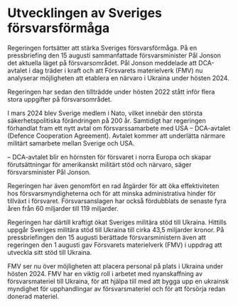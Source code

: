 # Utvecklingen av Sveriges försvarsförmåga

Regeringen fortsätter att stärka Sveriges försvarsförmåga. På en pressbriefing den 15 augusti sammanfattade försvarsminister Pål Jonson det aktuella läget på försvarsområdet. Pål Jonson meddelade att DCA-avtalet i dag träder i kraft och att Försvarets materielverk (FMV) nu analyserar möjligheten att etablera en närvaro i Ukraina under hösten 2024.

Regeringen har sedan den tillträdde under hösten 2022 stått inför flera stora uppgifter på försvarsområdet.

I mars 2024 blev Sverige medlem i Nato, vilket innebär den största säkerhetspolitiska förändringen på 200 år. Samtidigt har regeringen förhandlat fram ett nytt avtal om försvarssamarbete med USA – DCA-avtalet (Defence Cooperation Agreement). Avtalet kommer att underlätta närmare militärt samarbete mellan Sverige och USA.

– DCA-avtalet blir en hörnsten för försvaret i norra Europa och skapar förutsättningar för amerikanskt militärt stöd och närvaro, säger försvarsminister Pål Jonson.

Regeringen har även genomfört en rad åtgärder för att öka effektiviteten hos försvarsmyndigheterna och för att minska administrativa hinder för tillväxt i försvaret. Försvarsanslagen har också fördubblats de senaste fyra åren från 60 miljarder till 119 miljarder.

Regeringen har därtill kraftigt ökat Sveriges militära stöd till Ukraina. Hittills uppgår Sveriges militära stöd till Ukraina till cirka 43,5 miljarder kronor. På pressbriefingen den 15 augusti berättade försvarsministern även att regeringen den 1 augusti gav Försvarets materielverk (FMV) i uppdrag att utveckla sitt stöd till Ukraina.

FMV ser nu över möjligheten att placera personal på plats i Ukraina under hösten 2024. FMV har en viktig roll i arbetet med nyanskaffning av försvarsmateriel till Ukraina, för att hjälpa till med att bygga upp en ukrainsk myndighet för upphandlingar av försvarsmateriel och för att försörja redan donerad materiel.
